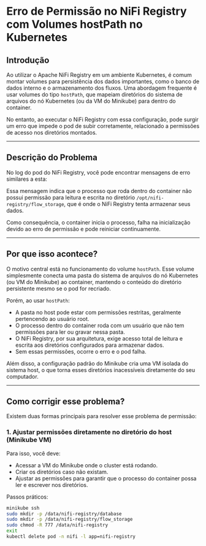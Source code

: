 # Erro de Permissão no NiFi Registry com Volumes hostPath no Kubernetes

## Introdução

Ao utilizar o Apache NiFi Registry em um ambiente Kubernetes, é comum montar volumes para persistência dos dados importantes, como o banco de dados interno e o armazenamento dos fluxos. Uma abordagem frequente é usar volumes do tipo `hostPath`, que mapeiam diretórios do sistema de arquivos do nó Kubernetes (ou da VM do Minikube) para dentro do container.

No entanto, ao executar o NiFi Registry com essa configuração, pode surgir um erro que impede o pod de subir corretamente, relacionado a permissões de acesso nos diretórios montados.

---

## Descrição do Problema

No log do pod do NiFi Registry, você pode encontrar mensagens de erro similares a esta:



Essa mensagem indica que o processo que roda dentro do container não possui permissão para leitura e escrita no diretório `/opt/nifi-registry/flow_storage`, que é onde o NiFi Registry tenta armazenar seus dados.

Como consequência, o container inicia o processo, falha na inicialização devido ao erro de permissão e pode reiniciar continuamente.

---

## Por que isso acontece?

O motivo central está no funcionamento do volume `hostPath`. Esse volume simplesmente conecta uma pasta do sistema de arquivos do nó Kubernetes (ou VM do Minikube) ao container, mantendo o conteúdo do diretório persistente mesmo se o pod for recriado.

Porém, ao usar `hostPath`:

- A pasta no host pode estar com permissões restritas, geralmente pertencendo ao usuário root.
- O processo dentro do container roda com um usuário que não tem permissões para ler ou gravar nessa pasta.
- O NiFi Registry, por sua arquitetura, exige acesso total de leitura e escrita aos diretórios configurados para armazenar dados.
- Sem essas permissões, ocorre o erro e o pod falha.

Além disso, a configuração padrão do Minikube cria uma VM isolada do sistema host, o que torna esses diretórios inacessíveis diretamente do seu computador.

---

## Como corrigir esse problema?

Existem duas formas principais para resolver esse problema de permissão:

### 1. Ajustar permissões diretamente no diretório do host (Minikube VM)

Para isso, você deve:

- Acessar a VM do Minikube onde o cluster está rodando.
- Criar os diretórios caso não existam.
- Ajustar as permissões para garantir que o processo do container possa ler e escrever nos diretórios.

Passos práticos:

```bash
minikube ssh
sudo mkdir -p /data/nifi-registry/database
sudo mkdir -p /data/nifi-registry/flow_storage
sudo chmod -R 777 /data/nifi-registry
exit
kubectl delete pod -n nifi -l app=nifi-registry

